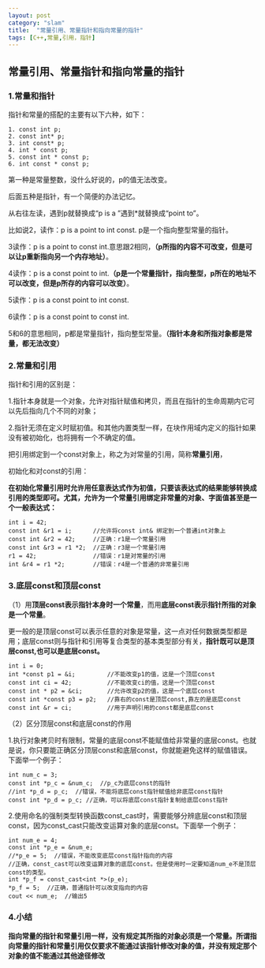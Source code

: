 ```yaml
---
layout: post
category: "slam"
title:  "常量引用、常量指针和指向常量的指针"
tags: [C++,常量,引用，指针]
---
```


## 常量引用、常量指针和指向常量的指针

### 1.常量和指针

   指针和常量的搭配的主要有以下六种，如下：

	1. const int p;
	2. const int* p;
	3. int const* p;
	4. int * const p;
	5. const int * const p;
	6. int const * const p;

<!-- more -->

   第一种是常量整数，没什么好说的，p的值无法改变。

   后面五种是指针，有一个简便的办法记忆。

   从右往左读，遇到p就替换成“p is a ”遇到*就替换成“point to”。

   比如说2，读作：p is a point to int const. p是一个指向整型常量的指针。

   3读作：p is a point to const int.意思跟2相同，**（p所指的内容不可改变，但是可以让p重新指向另一个内存地址）**。

   4读作：p is a const point to int.**（p是一个常量指针，指向整型，p所在的地址不可以改变，但是p所存的内容可以改变）**。

   5读作：p is a const point to int const.

   6读作：p is a const point to const int.

   5和6的意思相同，p都是常量指针，指向整型常量。**（指针本身和所指对象都是常量，都无法改变）**


### 2.常量和引用 

   指针和引用的区别是：

   1.指针本身就是一个对象，允许对指针赋值和拷贝，而且在指针的生命周期内它可以先后指向几个不同的对象；

   2.指针无须在定义时赋初值。和其他内置类型一样，在块作用域内定义的指针如果没有被初始化，也将拥有一个不确定的值。
 	
   把引用绑定到一个const对象上，称之为对常量的引用，简称**常量引用**，

   初始化和对const的引用：

   **在初始化常量引用时允许用任意表达式作为初值，只要该表达式的结果能够转换成引用的类型即可。尤其，允许为一个常量引用绑定非常量的对象、字面值甚至是一个一般表达式：**

	int i = 42;
	const int &r1 = i;      //允许将const int& 绑定到一个普通int对象上
	const int &r2 = 42;     //正确：r1是一个常量引用
	const int &r3 = r1 *2;  //正确：r3是一个常量引用
	r1 = 42;                //错误：r1是对常量的引用
	int &r4 = r1 *2;        //错误：r4是一个普通的非常量引用


### 3.底层const和顶层const

   （1）用**顶层const表示指针本身时一个常量**，而用**底层const表示指针所指的对象是一个常量**。

   更一般的是顶层const可以表示任意的对象是常量，这一点对任何数据类型都是用；底层const则与指针和引用等复合类型的基本类型部分有关，**指针既可以是顶层const,也可以是底层const。**

	int i = 0;
	int *const p1 = &i;         //不能改变p1的值，这是一个顶层const
	const int ci = 42;          //不能改变ci的值，这是一个顶层const
	const int * p2 = &ci;       //允许改变p2的值，这是一个底层const
	const int *const p3 = p2;   //靠右的const是顶层const,靠左的是底层const
	const int &r = ci;          //用于声明引用的const都是底层const

   （2）区分顶层const和底层const的作用

  1.执行对象拷贝时有限制，常量的底层const不能赋值给非常量的底层const。也就是说，你只要能正确区分顶层const和底层const，你就能避免这样的赋值错误。下面举一个例子：
  

	int num_c = 3;  
	const int *p_c = &num_c;  //p_c为底层const的指针  
	//int *p_d = p_c;  //错误，不能将底层const指针赋值给非底层const指针  
	const int *p_d = p_c; //正确，可以将底层const指针复制给底层const指针 


  2.使用命名的强制类型转换函数const_cast时，需要能够分辨底层const和顶层const，因为const_cast只能改变运算对象的底层const。下面举一个例子：
   
    int num_e = 4;  
	const int *p_e = &num_e;  
	//*p_e = 5;  //错误，不能改变底层const指针指向的内容  
	//正确，const_cast可以改变运算对象的底层const。但是使用时一定要知道num_e不是顶层const的类型。  
	int *p_f = const_cast<int *>(p_e);
	*p_f = 5;  //正确，普通指针可以改变指向的内容  
	cout << num_e;  //输出5  
 
### 4.小结

   **指向常量的指针和常量引用一样，没有规定其所指的对象必须是一个常量。所谓指向常量的指针和常量引用仅仅要求不能通过该指针修改对象的值，并没有规定那个对象的值不能通过其他途径修改**

   



